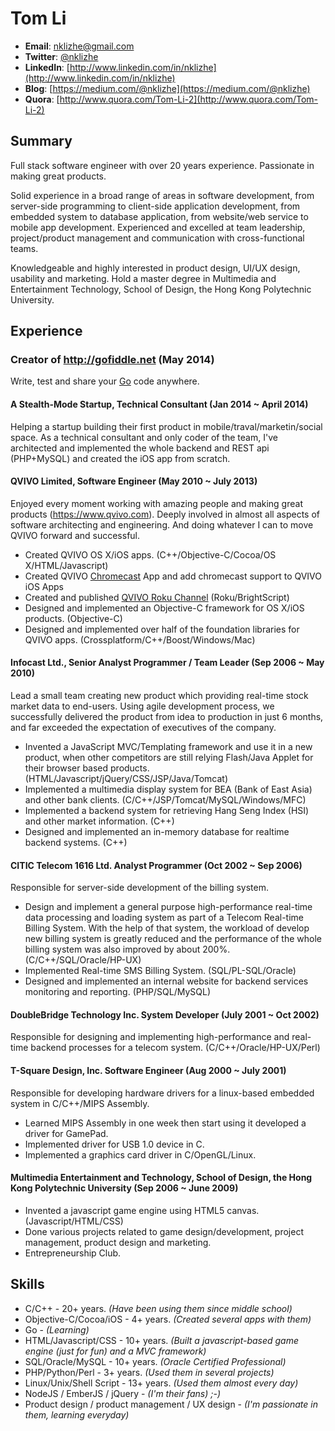 # Tom Li

* __Email__: [nklizhe@gmail.com](mailto:nklizhe@gmail.com)
* __Twitter__: [@nklizhe](https://twitter.com/nklizhe)
* __LinkedIn__: [http://www.linkedin.com/in/nklizhe](http://www.linkedin.com/in/nklizhe)
* __Blog__: [https://medium.com/@nklizhe](https://medium.com/@nklizhe)
* __Quora__: [http://www.quora.com/Tom-Li-2](http://www.quora.com/Tom-Li-2)

## Summary

Full stack software engineer with over 20 years experience. Passionate in making great products. 

Solid experience in a broad range of areas in software development, from server-side programming to client-side application development, from embedded system to database application, from website/web service to mobile app development. Experienced and excelled at team leadership, project/product management and communication with cross-functional teams.

Knowledgeable and highly interested in product design, UI/UX design, usability and marketing. Hold a master degree in Multimedia and Entertainment Technology, School of Design, the Hong Kong Polytechnic University.

## Experience

### Creator of http://gofiddle.net (May 2014)

Write, test and share your [Go](http://golang.org) code anywhere.

#### A Stealth-Mode Startup, Technical Consultant (Jan 2014 ~ April 2014)

Helping a startup building their first product in mobile/traval/marketin/social space. As a technical consultant and only coder of the team, I've architected and implemented the whole backend and REST api (PHP+MySQL) and created the iOS app from scratch.

#### QVIVO Limited, Software Engineer (May 2010 ~ July 2013)

Enjoyed every moment working with amazing people and making great products (https://www.qvivo.com). Deeply involved in almost all aspects of software architecting and engineering. And doing whatever I can to move QVIVO forward and successful.

* Created QVIVO OS X/iOS apps. (C++/Objective-C/Cocoa/OS X/HTML/Javascript)
* Created QVIVO [Chromecast](http://www.google.com/intl/zh-CN/chrome/devices/chromecast/) App and add chromecast support to QVIVO iOS Apps
* Created and published [QVIVO Roku Channel](http://blog.qvivo.com/post/56408363444/qvivo-roku-beta-channel-qvivo-has-just-launched-a) (Roku/BrightScript)
* Designed and implemented an Objective-C framework for OS X/iOS products. (Objective-C)
* Designed and implemented over half of the foundation libraries for QVIVO apps. (Crossplatform/C++/Boost/Windows/Mac)

#### Infocast Ltd., Senior Analyst Programmer / Team Leader (Sep 2006 ~ May 2010)

Lead a small team creating new product which providing real-time stock market data to end-users. Using agile development process, we successfully delivered the product from idea to production in just 6 months, and far exceeded the expectation of executives of the company.

* Invented a JavaScript MVC/Templating framework and use it in a new product, when other competitors are still relying Flash/Java Applet for their browser based products. (HTML/Javascript/jQuery/CSS/JSP/Java/Tomcat)
* Implemented a multimedia display system for BEA (Bank of East Asia) and other bank clients. (C/C++/JSP/Tomcat/MySQL/Windows/MFC)
* Implemented a backend system for retrieving Hang Seng Index (HSI) and other market information. (C++)
* Designed and implemented an in-memory database for realtime backend systems. (C++)

#### CITIC Telecom 1616 Ltd. Analyst Programmer (Oct 2002 ~ Sep 2006)

Responsible for server-side development of the billing system.

* Design and implement a general purpose high-performance real-time data processing and loading system as part of a Telecom Real-time Billing System. With the help of that system, the workload of develop new billing system is greatly reduced and the performance of the whole billing system was also improved by about 200%. (C/C++/SQL/Oracle/HP-UX)
* Implemented Real-time SMS Billing System. (SQL/PL-SQL/Oracle)
* Designed and implemented an internal website for backend services monitoring and reporting. (PHP/SQL/MySQL)

#### DoubleBridge Technology Inc. System Developer (July 2001 ~ Oct 2002)

Responsible for designing and implementing high-performance and real-time backend processes for a telecom system. (C/C++/Oracle/HP-UX/Perl)

#### T-Square Design, Inc. Software Engineer (Aug 2000 ~ July 2001)

Responsible for developing hardware drivers for a linux-based embedded system in C/C++/MIPS Assembly.

* Learned MIPS Assembly in one week then start using it developed a driver for GamePad.
* Implemented driver for USB 1.0 device in C.
* Implemented a graphics card driver in C/OpenGL/Linux.

#### Multimedia Entertainment and Technology, School of Design, the Hong Kong Polytechnic University (Sep 2006 ~ June 2009)

* Invented a javascript game engine using HTML5 canvas. (Javascript/HTML/CSS)
* Done various projects related to game design/development, project management, product design and marketing.
* Entrepreneurship Club.

## Skills

* C/C++ - 20+ years. _(Have been using them since middle school)_
* Objective-C/Cocoa/iOS - 4+ years. _(Created several apps with them)_
* Go - _(Learning)_
* HTML/Javascript/CSS - 10+ years. _(Built a javascript-based game engine (just for fun) and a MVC framework)_
* SQL/Oracle/MySQL - 10+ years. _(Oracle Certified Professional)_
* PHP/Python/Perl - 3+ years. _(Used them in several projects)_
* Linux/Unix/Shell Script - 13+ years. _(Used them almost every day)_
* NodeJS / EmberJS / jQuery - _(I'm their fans) ;-)_
* Product design / product management / UX design - _(I'm passionate in them, learning everyday)_



